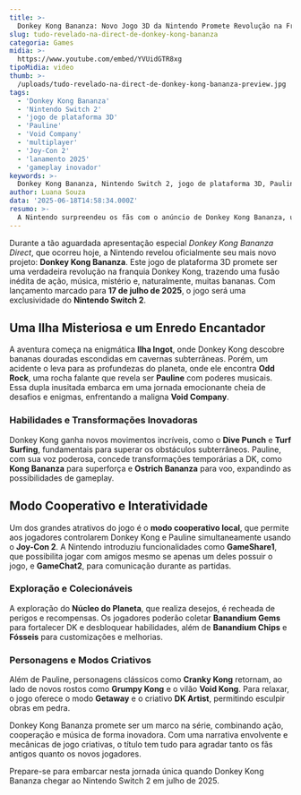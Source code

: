 ```yaml
---
title: >-
  Donkey Kong Bananza: Novo Jogo 3D da Nintendo Promete Revolução na Franquia
slug: tudo-revelado-na-direct-de-donkey-kong-bananza
categoria: Games
midia: >-
  https://www.youtube.com/embed/YVUidGTR8xg
tipoMidia: video
thumb: >-
  /uploads/tudo-revelado-na-direct-de-donkey-kong-bananza-preview.jpg
tags:
  - 'Donkey Kong Bananza'
  - 'Nintendo Switch 2'
  - 'jogo de plataforma 3D'
  - 'Pauline'
  - 'Void Company'
  - 'multiplayer'
  - 'Joy-Con 2'
  - 'lanamento 2025'
  - 'gameplay inovador'
keywords: >-
  Donkey Kong Bananza, Nintendo Switch 2, jogo de plataforma 3D, Pauline, Void Company, multiplayer, Joy-Con 2, lançamento 2025, gameplay inovador
author: Luana Souza
data: '2025-06-18T14:58:34.000Z'
resumo: >-
  A Nintendo surpreendeu os fãs com o anúncio de Donkey Kong Bananza, um revolucionário jogo de plataforma 3D repleto de ação e música, durante a apresentação Direct. Previsto para julho de 2025, o título será exclusivo para o Nintendo Switch 2 e promete uma experiência imersiva e inovadora.
---
```


Durante a tão aguardada apresentação especial _Donkey Kong Bananza Direct_, que ocorreu hoje, a Nintendo revelou oficialmente seu mais novo projeto: **Donkey Kong Bananza**. Este jogo de plataforma 3D promete ser uma verdadeira revolução na franquia Donkey Kong, trazendo uma fusão inédita de ação, música, mistério e, naturalmente, muitas bananas. Com lançamento marcado para **17 de julho de 2025**, o jogo será uma exclusividade do **Nintendo Switch 2**.

## Uma Ilha Misteriosa e um Enredo Encantador

A aventura começa na enigmática **Ilha Ingot**, onde Donkey Kong descobre bananas douradas escondidas em cavernas subterrâneas. Porém, um acidente o leva para as profundezas do planeta, onde ele encontra **Odd Rock**, uma rocha falante que revela ser **Pauline** com poderes musicais. Essa dupla inusitada embarca em uma jornada emocionante cheia de desafios e enigmas, enfrentando a maligna **Void Company**.

### Habilidades e Transformações Inovadoras

Donkey Kong ganha novos movimentos incríveis, como o **Dive Punch** e **Turf Surfing**, fundamentais para superar os obstáculos subterrâneos. Pauline, com sua voz poderosa, concede transformações temporárias a DK, como **Kong Bananza** para superforça e **Ostrich Bananza** para voo, expandindo as possibilidades de gameplay.

## Modo Cooperativo e Interatividade

Um dos grandes atrativos do jogo é o **modo cooperativo local**, que permite aos jogadores controlarem Donkey Kong e Pauline simultaneamente usando o **Joy-Con 2**. A Nintendo introduziu funcionalidades como **GameShare1**, que possibilita jogar com amigos mesmo se apenas um deles possuir o jogo, e **GameChat2**, para comunicação durante as partidas.

### Exploração e Colecionáveis

A exploração do **Núcleo do Planeta**, que realiza desejos, é recheada de perigos e recompensas. Os jogadores poderão coletar **Banandium Gems** para fortalecer DK e desbloquear habilidades, além de **Banandium Chips** e **Fósseis** para customizações e melhorias.

### Personagens e Modos Criativos

Além de Pauline, personagens clássicos como **Cranky Kong** retornam, ao lado de novos rostos como **Grumpy Kong** e o vilão **Void Kong**. Para relaxar, o jogo oferece o modo **Getaway** e o criativo **DK Artist**, permitindo esculpir obras em pedra.

Donkey Kong Bananza promete ser um marco na série, combinando ação, cooperação e música de forma inovadora. Com uma narrativa envolvente e mecânicas de jogo criativas, o título tem tudo para agradar tanto os fãs antigos quanto os novos jogadores.

Prepare-se para embarcar nesta jornada única quando Donkey Kong Bananza chegar ao Nintendo Switch 2 em julho de 2025.